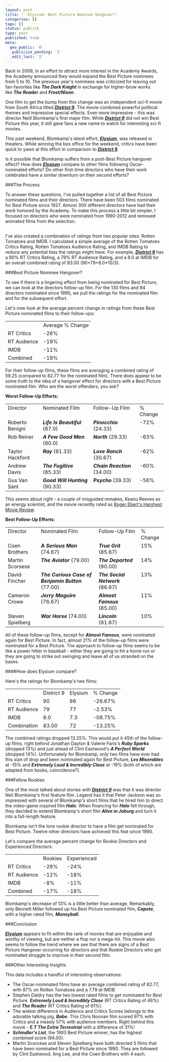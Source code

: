 ```yaml
---
layout: post
title: ! 'Elysium: Best Picture Nominee Hangover?'
categories: []
tags: []
status: publish
type: post
published: true
meta:
  geo_public: '0'
  _publicize_pending: '1'
  _edit_last: '2'
---
```

Back in 2009, in an effort to attract more interest in the Academy Awards, the Academy announced they would expand the Best Picture nominees from 5 to 10. The previous year's nominees was criticized for leaving out fan-favorites like <strong><em>The Dark Knight</em></strong> in exchange for higher-brow works like <em><strong>The Reader</strong></em> and <em><strong>Frost/Nixon</strong></em>.

One film to get the bump from this change was an independent sci-fi movie from South Africa titled <a href="http://www.rottentomatoes.com/m/district_9/"><em><strong>District 9</strong></em></a>. The movie combined powerful political themes and impressive special effects. Even more impressive - this was director Neill Blomkamp's first major film. While <a href="http://www.rottentomatoes.com/m/district_9/"><em><strong>District 9</strong></em></a> did not win Best Picture this year, it still gave fans a new name to watch for interesting sci-fi movies.

This past weekend, Blomkamp's latest effort, <a href="http://www.rottentomatoes.com/m/elysium_2013/"><em><strong>Elysium</strong></em></a>, was released in theaters. While winning the box office for the weekend, critics have been quick to yawn at this effort in comparison to <a href="http://www.rottentomatoes.com/m/district_9/"><em><strong>District 9</strong></em></a>.

Is it possible that Blomkamp suffers from a post-Best Picture hangover effect? How does <a href="http://www.rottentomatoes.com/m/elysium_2013/"><em><strong>Elysium</strong></em></a> compare to other films following Oscar-nominated efforts? Do other first-time directors who have their work celebrated have a similar downturn on their second efforts?

###The Process

To answer these questions, I've pulled together a list of all Best Picture nominated films and their directors. There have been 503 films nominated for Best Picture since 1927. Almost 300 different directors have had their work honored by the Academy. To make this process a little bit simpler, I focused on directors who were nominated from 1990-2012 and removed animated films from the selection.

<h2><!--more--></h2>

I've also created a combination of ratings from two popular sites: Rotten Tomatoes and IMDB. I calculated a simple average of the Rotten Tomatoes Critics Rating, Rotten Tomatoes Audience Rating, and IMDB Rating to reduce any potential bias the ratings might have. For example, <a href="http://www.rottentomatoes.com/m/district_9/"><em><strong>District 9</strong></em></a> has a 90% RT Critics Rating, a 79% RT Audience Rating, and a 8.0 at IMDB for an overall combined rating of 83.00 (90+79+8.0*10/3).

###Best Picture Nominee Hangover?

To see if there is a lingering effect from being nominated for Best Picture, we can look at the directors follow-up film. For the 130 films and 94 directors nominated since 1990, we pull the ratings for the nominated film and for the subsequent effort.

Let's now look at the average percent change in ratings from these Best Picture nominated films to their follow-ups:
<table width="586.0" cellspacing="0" cellpadding="0">
<tbody>
<tr>
<td valign="top"></td>
<td valign="top">Average % Change</td>
</tr>
<tr>
<td valign="top">RT Critics</td>
<td valign="top">-26%</td>
</tr>
<tr>
<td valign="top">RT Audience</td>
<td valign="top">-19%</td>
</tr>
<tr>
<td valign="top">IMDB</td>
<td valign="top">-11%</td>
</tr>
<tr>
<td valign="top">Combined</td>
<td valign="top">-19%</td>
</tr>
</tbody>
</table>
For their follow-up films, these films are averaging a combined rating of 59.25 (compared to 82.77 for the nominated film). There does appear to be some truth to the idea of a hangover effect for directors with a Best Picture nominated film. Who are the worst offenders, you ask?

<strong>Worst Follow-Up Efforts:</strong>
<table width="586.0" cellspacing="0" cellpadding="0">
<tbody>
<tr>
<td valign="top">Director</td>
<td valign="top">Nominated Film</td>
<td valign="top">Follow-Up Film</td>
<td valign="top">% Change</td>
</tr>
<tr>
<td valign="top">Roberto Benigni</td>
<td valign="top"><em><strong>Life Is Beautiful</strong></em> (87.0)</td>
<td valign="top"><em><strong>Pinocchio</strong></em> (24.33)</td>
<td valign="top">-72%</td>
</tr>
<tr>
<td valign="top">Rob Reiner</td>
<td valign="top"><em><strong>A Few Good Men</strong></em> (80.0)</td>
<td valign="top"><em><strong>North</strong></em> (29.33)</td>
<td valign="top">-63%</td>
</tr>
<tr>
<td valign="top">Taylor Hackford</td>
<td valign="top"><em><strong>Ray</strong></em> (81.33)</td>
<td valign="top"><em><strong>Love Ranch</strong></em> (30.67)</td>
<td valign="top">-62%</td>
</tr>
<tr>
<td valign="top">Andrew Davis</td>
<td valign="top"><em><strong>The Fugitive</strong></em> (85.33)</td>
<td valign="top"><em><strong>Chain Reaction</strong></em> (34.00)</td>
<td valign="top">-60%</td>
</tr>
<tr>
<td valign="top">Gus Van Sant</td>
<td valign="top"><em><strong>Good Will Hunting</strong></em> (90.33)</td>
<td valign="top"><em><strong>Psycho</strong></em> (39.33)</td>
<td valign="top">-56%</td>
</tr>
</tbody>
</table>
This seems about right - a couple of misguided remakes, Keanu Reeves as an energy scientist, and the movie recently rated as <a href="http://www.complex.com/pop-culture/2012/06/the-50-harshest-roger-ebert-movie-review-quotes/north">Roger Ebert's Harshest Movie Review</a>.

<strong>Best Follow-Up Efforts:</strong>
<table width="586.0" cellspacing="0" cellpadding="0">
<tbody>
<tr>
<td valign="top">Director</td>
<td valign="top">Nominated Film</td>
<td valign="top">Follow-Up Film</td>
<td valign="top">% Change</td>
</tr>
<tr>
<td valign="top">Coen Brothers</td>
<td valign="top"><em><strong>A Serious Man</strong></em> (74.67)</td>
<td valign="top"><strong><em>True Grit</em></strong> (85.67)</td>
<td valign="top">15%</td>
</tr>
<tr>
<td valign="top">Martin Scorsese</td>
<td valign="top"><em><strong>The Aviator</strong></em> (79.00)</td>
<td valign="top"><em><strong>The Departed</strong></em> (90.00)</td>
<td valign="top">14%</td>
</tr>
<tr>
<td valign="top">David Fincher</td>
<td valign="top"><em><strong>The Curious Case of Benjamin Button</strong></em> (77.00)</td>
<td valign="top"><em><strong>The Social Network</strong></em> (86.67)</td>
<td valign="top">13%</td>
</tr>
<tr>
<td valign="top">Cameron Crowe</td>
<td valign="top"><em><strong>Jerry Maguire</strong></em> (76.67)</td>
<td valign="top"><em><strong>Almost Famous</strong></em> (85.00)</td>
<td valign="top">11%</td>
</tr>
<tr>
<td valign="top">Steven Spielberg</td>
<td valign="top"><em><strong>War Horse</strong></em> (74.00)</td>
<td valign="top"><em><strong>Lincoln</strong></em> (81.67)</td>
<td valign="top">10%</td>
</tr>
</tbody>
</table>
All of these follow-up films, except for <em><strong>Almost Famous</strong></em>, were nominated again for Best Picture. In fact, almost 21% of the follow-up films were nominated for a Best Picture. The approach to follow-up films seems to be like a power hitter in baseball - either they are going to hit a home run or they are going to strike out swinging and leave all of us stranded on the bases.

####How does Elysium compare?

Here's the ratings for Blomkamp's two films:
<table width="586.0" cellspacing="0" cellpadding="0">
<tbody>
<tr>
<td valign="top"></td>
<td valign="top">District 9</td>
<td valign="top">Elysium</td>
<td valign="top">% Change</td>
</tr>
<tr>
<td valign="top">RT Critics</td>
<td valign="top">90</td>
<td valign="top">66</td>
<td valign="top">-26.67%</td>
</tr>
<tr>
<td valign="top">RT Audience</td>
<td valign="top">79</td>
<td valign="top">77</td>
<td valign="top">-2.53%</td>
</tr>
<tr>
<td valign="top">IMDB</td>
<td valign="top">8.0</td>
<td valign="top">7.3</td>
<td valign="top">-08.75%</td>
</tr>
<tr>
<td valign="top">Combination</td>
<td valign="top">83.00</td>
<td valign="top">72</td>
<td valign="top">-13.25%</td>
</tr>
</tbody>
</table>
The combined ratings dropped 13.25%. This would put it 45th of the follow-up films, right behind Jonathan Dayton &amp; Valerie Faris's <em><strong>Ruby Sparks</strong></em> (dropped 13%) and just ahead of Clint Eastwood's <em><strong>A Perfect World</strong></em> (dropped 14%). Unfortunately for Blomkamp, only two films have ever had this size of drop and been nominated again for Best Picture, <strong><em>Les Miserables</em></strong> at -15% and <strong><em>Extremely Loud &amp; Incredibly Close</em></strong> at -19% (both of which are adapted from books, coincidence?).

###Fellow Rookies

One of the most talked about stories with <a href="http://www.rottentomatoes.com/m/district_9/"><strong><em>District 9</em></strong></a> was that it was director Neil Blomkamp's first feature film. Legend has it that Peter Jackson was so impressed with several of Blomkamp's short films that he hired him to direct the video-game inspired film <strong><em>Halo</em></strong>. When financing for <strong><em>Halo</em></strong> fell through, they decided to extend Blomkamp's short film <strong><em>Alive in Joburg</em></strong> and turn it into a full-length feature.

Blomkamp isn't the lone rookie director to have a film get nominated for Best Picture. Twelve other directors have achieved this feat since 1990.

Let's compare the average percent change for Rookie Directors and Experienced Directors:
<table width="586.0" cellspacing="0" cellpadding="0">
<tbody>
<tr>
<td valign="top"></td>
<td valign="top">Rookies</td>
<td valign="top">Experienced</td>
</tr>
<tr>
<td valign="top">RT Critics</td>
<td valign="top">-29%</td>
<td valign="top">-24%</td>
</tr>
<tr>
<td valign="top">RT Audience</td>
<td valign="top">-12%</td>
<td valign="top">-18%</td>
</tr>
<tr>
<td valign="top">IMDB</td>
<td valign="top">-8%</td>
<td valign="top">-11%</td>
</tr>
<tr>
<td valign="top">Combined</td>
<td valign="top">-17%</td>
<td valign="top">-18%</td>
</tr>
</tbody>
</table>
Blomkamp's decrease of 13% is a little better than average. Remarkably, only Bennett Miller followed up his Best Picture nominated film, <strong><em>Capote</em></strong>, with a higher rated film, <em><strong>Moneyball</strong></em>.

###Conclusion

<a href="http://www.rottentomatoes.com/m/elysium_2013/"><em><strong>Elysium</strong></em></a> appears to fit within the rank of movies that are enjoyable and worthy of viewing, but are neither a flop nor a mega-hit. This movie also seems to follow the trend where we see that there are signs of a Best Picture Hangover occurring for directors and that Rookie Directors who get nominated struggle to improve in their second film.

###Other Interesting Insights

This data includes a handful of interesting observations:
<ul>
	<li>The Oscar-nominated films have an average combined rating of 82.77, with 87% on Rotten Tomatoes and a 7.79 at IMDB</li>
	<li>Stephen Daldry has the two lowest rated films to get nominated for Best Picture. <em><strong>Extremely Loud &amp; Incredibly Close</strong></em> (RT Critics Rating of 46%) and <em><strong>The Reader</strong></em> (RT Critics Rating of 61%).</li>
	<li>The widest difference in Audience and Critics Scores belongs to the adorable talking pig, <em><strong>Babe</strong></em>. This Chris Noonan film scored 97% with Critics and a measly 57% with audience members. Right behind this movie - <em><strong>E.T The Extra Terrestrial</strong></em> with a difference of 31%!</li>
	<li><em><strong>Schindler's List</strong></em>, the 1993 Best Picture winner, has the highest combined score (94.00).</li>
	<li>Martin Scorcese and Steven Spielberg have both directed 5 films that have been nominated for a Best Picture since 1990. They are followed by Clint Eastwood, Ang Lee, and the Coen Brothers with 4 each.</li>
</ul>
